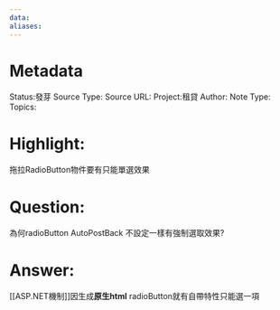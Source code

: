 ```yaml
---
data:
aliases:
---
```

# Metadata
Status:發芽
Source Type:
Source URL:
Project:租貸
Author:
Note Type:
Topics:


# Highlight:
拖拉RadioButton物件要有只能單選效果
# Question:
為何radioButton AutoPostBack 不設定一樣有強制選取效果?
# Answer:
[[ASP.NET機制]]因生成**原生html** radioButton就有自帶特性只能選一項